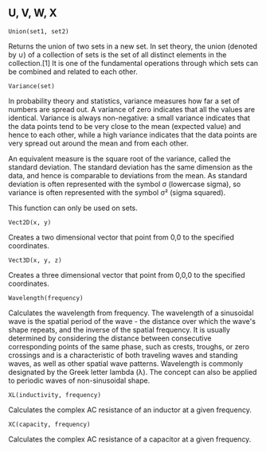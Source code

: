 U, V, W, X
---

```
Union(set1, set2)
```

Returns the union of two sets in a new set. In set theory, the union (denoted by ∪) of a collection of sets is the set of all distinct elements in the collection.[1] It is one of the fundamental operations through which sets can be combined and related to each other.

```
Variance(set)
```

In probability theory and statistics, variance measures how far a set of numbers are spread out. A variance of zero indicates that all the values are identical. Variance is always non-negative: a small variance indicates that the data points tend to be very close to the mean (expected value) and hence to each other, while a high variance indicates that the data points are very spread out around the mean and from each other.

An equivalent measure is the square root of the variance, called the standard deviation. The standard deviation has the same dimension as the data, and hence is comparable to deviations from the mean. As standard deviation is often represented with the symbol σ (lowercase sigma), so variance is often represented with the symbol σ² (sigma squared).

This function can only be used on sets.

```
Vect2D(x, y)
```

Creates a two dimensional vector that point from 0,0 to the specified coordinates.

```
Vect3D(x, y, z)
```

Creates a three dimensional vector that point from 0,0,0 to the specified coordinates.

```
Wavelength(frequency)
```

Calculates the wavelength from frequency. The wavelength of a sinusoidal wave is the spatial period of the wave - the distance over which the wave's shape repeats, and the inverse of the spatial frequency. It is usually determined by considering the distance between consecutive corresponding points of the same phase, such as crests, troughs, or zero crossings and is a characteristic of both traveling waves and standing waves, as well as other spatial wave patterns. Wavelength is commonly designated by the Greek letter lambda (λ). The concept can also be applied to periodic waves of non-sinusoidal shape.

```
XL(inductivity, frequency)
```

Calculates the complex AC resistance of an inductor at a given frequency.

```
XC(capacity, frequency)
```

Calculates the complex AC resistance of a capacitor at a given frequency.